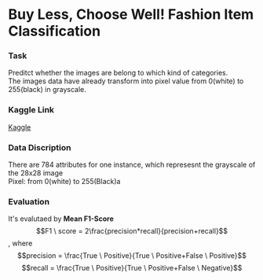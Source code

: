 # Buy Less, Choose Well! Fashion Item Classification
### Task ###
Preditct whether the images are belong to which kind of categories.<br>
The images data have already transform into pixel value from 0(white) to
255(black) in grayscale.
### Kaggle Link ###
[Kaggle](https://ppt.cc/fBUC8x "link")

### Data Discription ###
There are 784 attributes for one instance, which represesnt the grayscale of
the 28x28 image<br>
Pixel: from 0(white) to 255(Black)a

### Evaluation ###
It's evalutaed by **Mean F1-Score**<br>
 $$F1 \ score = 2\frac{precision*recall}{precision+recall}$$, where<br>
 $$precision = \frac{True \ Positive}{True \ Positive+False \ Positive}$$ 
 $$recall = \frac{True \ Positive}{True \ Positive+False \ Negative}$$ 